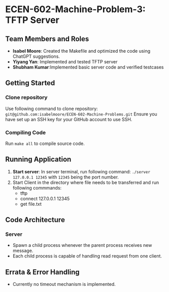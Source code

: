 # ECEN-602-Machine-Problem-3: TFTP Server

## Team Members and Roles ##
- **Isabel Moore**: Created the Makefile and optimized the code using ChatGPT suggestions.
- **Yiyang Yan**: Implemented and tested TFTP server
- **Shubham Kumar**:Implemented basic server code and verified testcases 

## Getting Started
### Clone repository
Use following command to clone repository: `git@github.com:isabelmoore/ECEN-602-Machine-Problems.git`
Ensure you have set up an SSH key for your GitHub account to use SSH. 

### Compiling Code
Run `make all` to compile source code.

## Running Application
1. **Start server**:
In server terminal, run following command: `./server 127.0.0.1 12345` with `12345` being the port number.
2. Start Client in the directory where file needs to be transferred and run following commmands:
   - tftp
   - connect 127.0.0.1 12345
   - get file.txt


## Code Architecture
### Server
- Spawn a child process whenever the parent process receives new message.
- Each child process is capable of handling read request from one client.

## Errata & Error Handling
- Currently no timeout mechanism is implemented.
